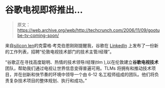 # 谷歌电视即将推出… 

> 原文：<https://web.archive.org/web/http://techcrunch.com/2006/11/09/gootube-tv-coming-soon/>

来自[silicon len](https://web.archive.org/web/20151001235858/http://www.siliconglen.com/)的克雷格·考克伯恩刚刚提醒我，谷歌在 [LinkedIn](https://web.archive.org/web/20151001235858/http://www.linkedin.com/jobs?viewJob=&jobId=130396&fromSearch=49&sik=1163075471099) 上发布了一份新的工作列表，招聘“伦敦电视技术部门的技术主管/经理”。

“谷歌正在寻找高度聪明、热情的技术领导/经理(tlm ),以在伦敦建立**谷歌电视技术**团队，帮助我们通过电视让世界信息变得普遍可用。TLMs 将拥有和推动技术项目，并在创新和快节奏的环境中领导一个由 6-12 名工程师组成的团队。他们将负责复杂技术项目的整体规划、执行和成功。”